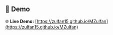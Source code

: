 ## 🚀 Demo

🌐 **Live Demo:** [https://zulfan15.github.io/MZulfan](https://zulfan15.github.io/MZulfan)